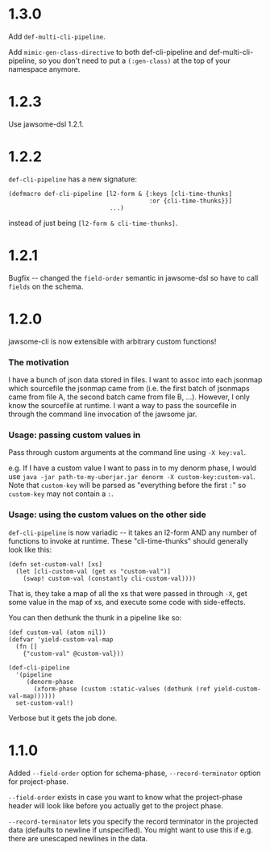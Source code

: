 # 1.3.0

Add `def-multi-cli-pipeline`.

Add `mimic-gen-class-directive` to both def-cli-pipeline and
def-multi-cli-pipeline, so you don't need to put a `(:gen-class)` at
the top of your namespace anymore.

# 1.2.3

Use jawsome-dsl 1.2.1.

# 1.2.2

`def-cli-pipeline` has a new signature:

    (defmacro def-cli-pipeline [l2-form & {:keys [cli-time-thunks]
                                           :or {cli-time-thunks}}]
                                ...)

instead of just being `[l2-form & cli-time-thunks]`.

# 1.2.1

Bugfix -- changed the `field-order` semantic in jawsome-dsl so have to
call `fields` on the schema.

# 1.2.0

jawsome-cli is now extensible with arbitrary custom functions!

### The motivation

I have a bunch of json data stored in files. I want to assoc into each
jsonmap which sourcefile the jsonmap came from (i.e. the first batch
of jsonmaps came from file A, the second batch came from file B,
...). However, I only know the sourcefile at runtime. I want a way to
pass the sourcefile in through the command line invocation of the
jawsome jar.

### Usage: passing custom values in

Pass through custom arguments at the command line using `-X key:val`.

e.g. If I have a custom value I want to pass in to my denorm phase, I
would use `java -jar path-to-my-uberjar.jar denorm -X
custom-key:custom-val`. Note that `custom-key` will be parsed as
"everything before the first `:`" so `custom-key` may not contain a `:`.

### Usage: using the custom values on the other side

`def-cli-pipeline` is now variadic -- it takes an l2-form AND any
number of functions to invoke at runtime. These "cli-time-thunks"
should generally look like this:

    (defn set-custom-val! [xs]
      (let [cli-custom-val (get xs "custom-val")]
        (swap! custom-val (constantly cli-custom-val))))

That is, they take a map of all the xs that were passed in through
`-X`, get some value in the map of xs, and execute some code with
side-effects.

You can then dethunk the thunk in a pipeline like so:

    (def custom-val (atom nil))
    (defvar 'yield-custom-val-map
      (fn []
        {"custom-val" @custom-val}))

    (def-cli-pipeline
      '(pipeline
         (denorm-phase
           (xform-phase (custom :static-values (dethunk (ref yield-custom-val-map))))))
      set-custom-val!)

Verbose but it gets the job done.

# 1.1.0

Added `--field-order` option for schema-phase, `--record-terminator`
option for project-phase.

`--field-order` exists in case you want to know what the project-phase
header will look like before you actually get to the project
phase.

`--record-terminator` lets you specify the record terminator in the
projected data (defaults to newline if unspecified). You might want to
use this if e.g. there are unescaped newlines in the data.
